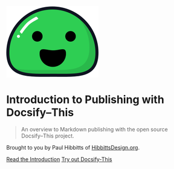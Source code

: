 ![Docsify Logo](https://raw.githubusercontent.com/docsifyjs/docsify/develop/docs/_media/icon.svg)

#  Introduction to Publishing with Docsify&#8288;&#8211;&#8288;This

> An overview to Markdown publishing with the open source Docsify&#8288;&#8211;&#8288;This project.

Brought to you by Paul Hibbitts of [HibbittsDesign.org](https://hibbittsdesign.org/).

[Read the Introduction](#an-introduction-to-publishing-with-docsify-this)
[Try out Docsify-This](https://docsify-this.net)
